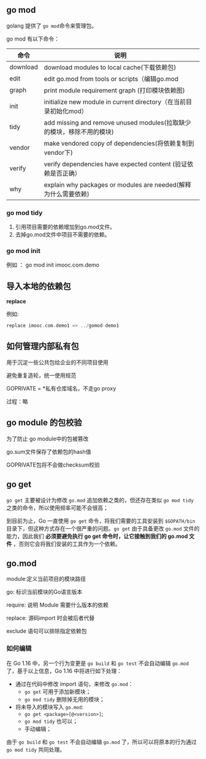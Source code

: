 



## go mod

golang 提供了 `go mod`命令来管理包。

go mod 有以下命令：

| 命令     | 说明                                                         |
| -------- | ------------------------------------------------------------ |
| download | download modules to local cache(下载依赖包)                  |
| edit     | edit go.mod from tools or scripts（编辑go.mod                |
| graph    | print module requirement graph (打印模块依赖图)              |
| init     | initialize new module in current directory（在当前目录初始化mod） |
| tidy     | add missing and remove unused modules(拉取缺少的模块，移除不用的模块) |
| vendor   | make vendored copy of dependencies(将依赖复制到vendor下)     |
| verify   | verify dependencies have expected content (验证依赖是否正确） |
| why      | explain why packages or modules are needed(解释为什么需要依赖) |

### go mod tidy

1. 引用项目需要的依赖增加到go.mod文件。
2. 去掉go.mod文件中项目不需要的依赖。

### go mod init

例如 ： go mod init imooc.com.demo



## 导入本地的依赖包

**replace**

例如:

```go
replace imooc.com.demo1 => ../gomod-demo1
```



## 如何管理内部私有包

用于沉淀一些公共包给企业的不同项目使用

避免重复造轮，统一使用规范

GOPRIVATE = *私有仓库域名，不走go proxy

过程：略





## go module 的包校验

为了防止 go module中的包被篡改

go.sum文件保存了依赖包的hash值

GOPRIVATE包将不会做checksum校验

## go get

`go get` 主要被设计为修改 `go.mod` 追加依赖之类的，但还存在类似 `go mod tidy` 之类的命令，所以使用频率可能不会很高；

到目前为止，Go 一直使用 `go get` 命令，将我们需要的工具安装到 `$GOPATH/bin` 目录下，但这种方式存在一个很严重的问题。`go get` 由于具备更改 `go.mod` 文件的能力，因此我们 **必须要避免执行 go get 命令时，让它接触到我们的 go.mod 文件** ，否则它会将我们安装的工具作为一个依赖。



## go.mod 

module:定义当前项目的模块路径

go: 标识当前模块的Go语言版本

require: 说明 Module 需要什么版本的依赖

replace:  源码import 时会被后者代替

exclude 语句可以排除指定依赖包



### 如何编辑

在 Go 1.16 中，另一个行为变更是 `go build` 和 `go test` 不会自动编辑 `go.mod` 了，基于以上信息，Go 1.16 中将进行如下处理：

- 通过在代码中修改 import 语句，来修改 `go.mod`：
  - `go get` 可用于添加新模块；
  - `go mod tidy` 删除掉无用的模块；
- 将未导入的模块写入 `go.mod`:
  - `go get <package>[@<version>]`;
  - `go mod tidy` 也可以；
  - 手动编辑；

由于 `go build` 和 `go test` 不会自动编辑 `go.mod` 了，所以可以将原本的行为通过 `go mod tidy` 共同处理。